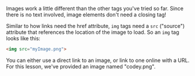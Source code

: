 Images work a little different than the other tags you've tried so far. Since there is no text involved, image elements don't need a closing tag!

Similar to how links need the href attribute, `img` tags need a `src` ("source") attribute that references the location of the image to load. So an `img` tag looks like this:
```html
<img src="myImage.png">
```
You can either use a direct link to an image, or link to one online with a URL. For this lesson, we've provided an image named "codey.png".